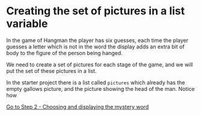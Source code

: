 # Creating the set of pictures in a list variable

In the game of Hangman the player has six guesses, each time the player guesses a letter which is not in the word the display adds an extra bit of body to the figure of the person being hanged.

We need to create a set of pictures for each stage of the game, and we will put the set of these pictures in a list.

In the starter project there is a list called ```pictures``` which already has the empty gallows picture, and the picture showing the head of the man. Notice how 



[Go to Step 2 - Choosing and displaying the mystery word](step02-choose-word-and-display/STEP2.md)
